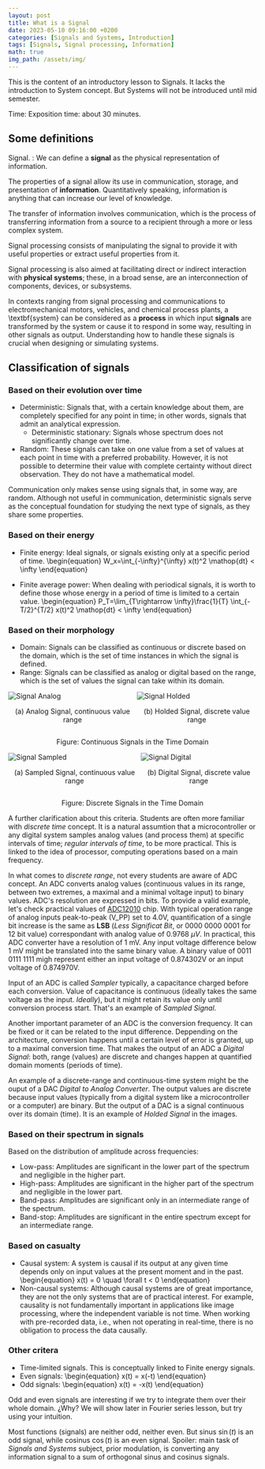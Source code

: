 ```yaml
---
layout: post
title: What is a Signal
date: 2023-05-10 09:16:00 +0200
categories: [Signals and Systems, Introduction]
tags: [Signals, Signal processing, Information]
math: true
img_path: /assets/img/
---
```

This is the content of an introductory lesson to Signals. It lacks the introduction to System concept. But Systems will not be introduced until mid semester.

Time: Exposition time: about 30 minutes.

## Some definitions

Signal.
: We can define a **signal** as the physical representation of information.

The properties of a signal allow its use in communication, storage, and presentation of **information**. Quantitatively speaking, information is anything that can increase our level of knowledge.

The transfer of information involves communication, which is the process of transferring information from a source to a recipient through a more or less complex system.

Signal processing consists of manipulating the signal to provide it with useful properties or extract useful properties from it.

Signal processing is also aimed at facilitating direct or indirect interaction with **physical systems**; these, in a broad sense, are an interconnection of components, devices, or subsystems.

In contexts ranging from signal processing and communications to electromechanical motors, vehicles, and chemical process plants, a \textbf{system} can be considered as a **process** in which input **signals** are transformed by the system or cause it to respond in some way, resulting in other signals as output. Understanding how to handle these signals is crucial when designing or simulating systems.

## Classification of signals
### Based on their evolution over time
- Deterministic: Signals that, with a certain knowledge about them, are completely specified for any point in time; in other words, signals that admit an analytical expression.
    - Deterministic stationary: Signals whose spectrum does not significantly change over time.
- Random: These signals can take on one value from a set of values at each point in time with a preferred probability. However, it is not possible to determine their value with complete certainty without direct observation. They do not have a mathematical model.

Communication only makes sense using signals that, in some way, are random. Although not useful in communication, deterministic signals serve as the conceptual foundation for studying the next type of signals, as they share some properties.

### Based on their energy
- Finite energy: Ideal signals, or signals existing only at a specific period of time. \begin{equation}
	W_x=\int_{-\infty}^{\infty} x(t)^2 \mathop{dt} < \infty
\end{equation}

- Finite average power: When dealing with periodical signals, it is worth to define those whose energy in a period of time is limited to a certain value. \begin{equation}
	P_T=\lim_{T\rightarrow \infty}\frac{1}{T} \int_{-T/2}^{T/2} x(t)^2 \mathop{dt} < \infty
\end{equation}


### Based on their morphology
- Domain: Signals can be classified as continuous or discrete based on the domain, which is the set of time instances in which the signal is defined.
- Range: Signals can be classified as analog or digital based on the range, which is the set of values the signal can take within its domain.

<div style="display: flex; justify-content: center; align-items: center; width= 100%;">
    <div>
        <img src="Signal_Analog.svg" alt="Signal Analog">
        <p style="text-align: center;">(a) Analog Signal, continuous value range</p>
    </div>
    <div>
        <img src="Signal_Holded.svg" alt="Signal Holded">
        <p style="text-align: center;">(b) Holded Signal, discrete value range</p>
    </div>
</div>
<p style="text-align: center;">Figure: Continuous Signals in the Time Domain</p>

<div style="display: flex; justify-content: center; align-items: center; width: 100%;">
    <div>
        <img src="Signal_Sampled.svg" alt="Signal Sampled">
        <p style="text-align: center;">(a) Sampled Signal, continuous value range</p>
    </div>
    <div>
        <img src="Signal_Digital.svg" alt="Signal Digital">
        <p style="text-align: center;">(b) Digital Signal, discrete value range</p>
    </div>
</div>
<p style="text-align: center;">Figure: Discrete Signals in the Time Domain</p>

A further clarification about this criteria. Students are often more familiar with *discrete time* concept. It is a natural assumtion that a microcontroller or any digital system samples analog values (and process them) at specific intervals of time; *regular intervals of time*, to be more practical. This is linked to the idea of processor, computing operations based on a main frequency.

In what comes to *discrete range*, not every students are aware of ADC concept. An ADC converts analog values (continuous values in its range, between two extremes, a maximal and a minimal voltage input) to binary values. ADC's resolution are expressed in bits. To provide a valid example, let's check practical values of [ADC12010](https://www.ti.com/product/ADC12010) chip. With typical operation range of analog inputs peak-to-peak (V_PP) set to 4.0V, quantification of a single bit increase is the same as **LSB** (*Less Significat Bit*, or 0000 0000 0001 for 12 bit value) correspondant with analog value of 0.9768 $\mu V$. In practical, this ADC converter have a resolution of 1 mV. Any input voltage difference below 1 mV might be translated into the same binary value. A binary value of 0011 0111 1111 migh represent either an input voltage of 0.874302V or an input voltage of 0.874970V.

Input of an ADC is called *Sampler* typically, a capacitance charged before each conversion. Value of capacitance is continuous (ideally takes the same voltage as the input. *Ideally*), but it might retain its value only until conversion process start. That's an example of *Sampled Signal*.

Another important parameter of an ADC is the conversion frequency. It can be fixed or it can be related to the input difference. Deppending on the architecture, conversion happens until a certain level of error is granted, up to a maximal conversion time. That makes the output of an ADC a *Digital Signal*: both, range (values) are discrete and changes happen at quantified domain moments (periods of time).

An example of a discrete-range and continuous-time system might be the ouput of a DAC *Digital to Analog Converter*. The output values are discrete because input values (typically from a digital system like a microcontroller or a computer) are binary. But the output of a DAC is a signal continuous over its domain (time). It is an example of *Holded Signal* in the images.



### Based on their spectrum in signals
Based on the distribution of amplitude across frequencies:
- Low-pass: Amplitudes are significant in the lower part of the spectrum and negligible in the higher part.
- High-pass: Amplitudes are significant in the higher part of the spectrum and negligible in the lower part.
- Band-pass: Amplitudes are significant only in an intermediate range of the spectrum.
- Band-stop: Amplitudes are significant in the entire spectrum except for an intermediate range.

### Based on casualty
- Causal system: A system is causal if its output at any given time depends only on input values at the present moment and in the past.
\begin{equation}
x(t) = 0 \quad \forall t < 0
\end{equation}
- Non-causal systems: Although causal systems are of great importance, they are not the only systems that are of practical interest. For example, causality is not fundamentally important in applications like image processing, where the independent variable is not time. When working with pre-recorded data, i.e., when not operating in real-time, there is no obligation to process the data causally.

### Other critera
- Time-limited signals. This is conceptually linked to Finite energy signals.
- Even signals:
\begin{equation}
x(t) = x(-t)
\end{equation}
- Odd signals:
\begin{equation}
x(t) = -x(t)
\end{equation}

Odd and even signals are interesting if we try to integrate them over their whole domain. ¿Why? We will show later in Fourier series lesson, but try using your intuition.

Most functions (signals) are neither odd, neither even. But sinus $\sin(t)$ is an odd signal, while cosinus $\cos(t)$ is an even signal. Spoiler: main task of *Signals and Systems* subject, prior modulation, is converting any information signal to a sum of orthogonal sinus and cosinus signals.